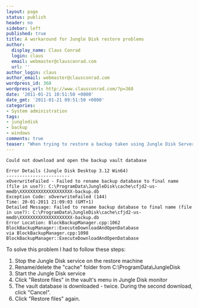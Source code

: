 ```yaml
---
layout: page
status: publish
header: no
sidebar: left
published: true
title: A workaround for Jungle Disk restore problems
author:
  display_name: Claus Conrad
  login: claus
  email: webmaster@clausconrad.com
  url: ''
author_login: claus
author_email: webmaster@clausconrad.com
wordpress_id: 368
wordpress_url: http://www.clausconrad.com/?p=368
date: '2011-01-21 10:51:50 +0000'
date_gmt: '2011-01-21 09:51:50 +0000'
categories:
- System administration
tags:
- jungledisk
- backup
- windows
comments: true
teaser: "When trying to restore a backup taken using Jungle Disk Server Edition on a workstation running Jungle Disk Desktop Edition I received the following error message:"
---
```

```
Could not download and open the backup vault database

Error Details (Jungle Disk Desktop 3.12 Win64)  
------------------------  
xOverwriteFailed - Failed to rename backup database to final name (file in use?): C:\ProgramData\JungleDisk\cache\cfjd2-us-mmdb\XXXXXXXXXXXXXXXXXXXX-backup.db  
Exception Code: xOverwriteFailed (144)  
Time: 20-01-2011 21:09:03 (GMT+1)  
Detailed Message: Failed to rename backup database to final name (file in use?): C:\ProgramData\JungleDisk\cache\cfjd2-us-mmdb\XXXXXXXXXXXXXXXXXXXX-backup.db  
Error Location: BlockBackupManager.cpp:1062 BlockBackupManager::ExecuteDownloadAndOpenDatabase  
via BlockBackupManager.cpp:1098 BlockBackupManager::ExecuteDownloadAndOpenDatabase
```

To solve this problem I had to follow these steps:

1.  Stop the Jungle Disk service on the restore machine
2.  Rename/delete the "cache" folder from C:\ProgramData\JungleDisk
3.  Start the Jungle Disk service
4.  Click "Restore files" in the vault's menu in Jungle Disk monitor
5.  The vault database is downloaded - twice. During the second download, click "Cancel".
6.  Click "Restore files" again.
